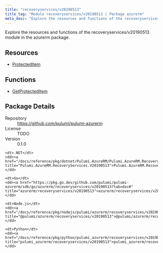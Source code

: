 ```yaml
---
title: "recoveryservices/v20190513"
title_tag: "Module recoveryservices/v20190513 | Package azurerm"
meta_desc: "Explore the resources and functions of the recoveryservices/v20190513 module in the azurerm package."
---
```


<!-- WARNING: this file was generated by Pulumi Docs Generator. -->
<!-- Do not edit by hand unless you're certain you know what you are doing! -->

Explore the resources and functions of the recoveryservices/v20190513 module in the azurerm package.

<h2 id="resources">Resources</h2>
<ul class="api">
    <li><a href="protecteditem" title="ProtectedItem"><span class="symbol resource"></span>ProtectedItem</a></li>
</ul>

<h2 id="functions">Functions</h2>
<ul class="api">
    <li><a href="getprotecteditem" title="GetProtectedItem"><span class="symbol function"></span>GetProtectedItem</a></li>
</ul>

<h2 id="package-details">Package Details</h2>
<dl class="package-details">
	<dt>Repository</dt>
	<dd><a href="https://github.com/pulumi/pulumi-azurerm">https://github.com/pulumi/pulumi-azurerm</a></dd>
	<dt>License</dt>
	<dd>TODO</dd>
	<dt>Version</dt>
	<dd>0.1.0</dd>
</dl>



<dl class="tabular">

    <dt>.NET</dt>
    <dd><a href="/docs/reference/pkg/dotnet/Pulumi.AzureRM/Pulumi.AzureRM.RecoveryServices.V20190513.html" title="Pulumi.AzureRM.RecoveryServices.V20190513">Pulumi.AzureRM.RecoveryServices.V20190513</a></dd>

    <dt>Go</dt>
    <dd><a href="https://pkg.go.dev/github.com/pulumi/pulumi-azurerm/sdk/go/azurerm/recoveryservices/v20190513?tab=doc#" title="azurerm/recoveryservices/v20190513">azurerm/recoveryservices/v20190513</a></dd>

    <dt>Node.js</dt>
    <dd><a href="/docs/reference/pkg/nodejs/pulumi/azurerm/recoveryservices/v20190513/#" title="@pulumi/azurerm/recoveryservices/v20190513">@pulumi/azurerm/recoveryservices/v20190513</a></dd>

    <dt>Python</dt>
    <dd><a href="/docs/reference/pkg/python/pulumi_azurerm/recoveryservices/v20190513" title="pulumi_azurerm/recoveryservices/v20190513">pulumi_azurerm/recoveryservices/v20190513</a></dd>

</dl>

